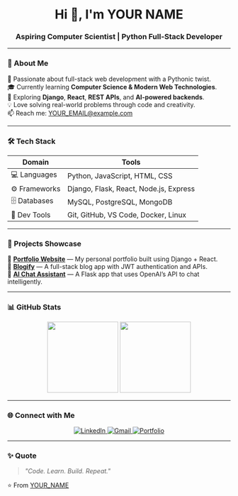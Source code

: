 <!-- Professional GitHub Profile by ChatGPT ✨ -->

<h1 align="center">Hi 👋, I'm YOUR NAME</h1>
<h3 align="center">Aspiring Computer Scientist | Python Full-Stack Developer</h3>

---

### 💫 About Me
🚀 Passionate about full-stack web development with a Pythonic twist.  
🎓 Currently learning **Computer Science & Modern Web Technologies**.  
🧠 Exploring **Django**, **React**, **REST APIs**, and **AI-powered backends**.  
💡 Love solving real-world problems through code and creativity.  
📫 Reach me: [YOUR_EMAIL@example.com](mailto:YOUR_EMAIL@example.com)

---

### 🛠️ Tech Stack
| Domain | Tools |
|--------|--------|
| 💻 Languages | Python, JavaScript, HTML, CSS |
| ⚙️ Frameworks | Django, Flask, React, Node.js, Express |
| 🗄️ Databases | MySQL, PostgreSQL, MongoDB |
| 🧰 Dev Tools | Git, GitHub, VS Code, Docker, Linux |

---

### 🚀 Projects Showcase
🔹 [**Portfolio Website**](https://github.com/YOUR_USERNAME/portfolio) — My personal portfolio built using Django + React.  
🔹 [**Blogify**](https://github.com/YOUR_USERNAME/blogify) — A full-stack blog app with JWT authentication and APIs.  
🔹 [**AI Chat Assistant**](https://github.com/YOUR_USERNAME/ai-assistant) — A Flask app that uses OpenAI’s API to chat intelligently.

---

### 📊 GitHub Stats
<p align="center">
  <img src="https://github-readme-stats.vercel.app/api?username=YOUR_USERNAME&show_icons=true&theme=tokyonight" height="160px"/>
  <img src="https://github-readme-stats.vercel.app/api/top-langs/?username=YOUR_USERNAME&layout=compact&theme=tokyonight" height="160px"/>
</p>

---

### 🌐 Connect with Me
<p align="center">
  <a href="https://linkedin.com/in/YOUR_LINKEDIN" target="_blank">
    <img src="https://img.shields.io/badge/LinkedIn-0077B5?logo=linkedin&logoColor=white" alt="LinkedIn"/>
  </a>
  <a href="mailto:YOUR_EMAIL@example.com">
    <img src="https://img.shields.io/badge/Gmail-D14836?logo=gmail&logoColor=white" alt="Gmail"/>
  </a>
  <a href="https://YOUR_PORTFOLIO_LINK" target="_blank">
    <img src="https://img.shields.io/badge/Portfolio-000000?logo=vercel&logoColor=white" alt="Portfolio"/>
  </a>
</p>

---

### ✨ Quote
> _"Code. Learn. Build. Repeat."_  

⭐️ From [YOUR_NAME](https://github.com/YOUR_USERNAME)
